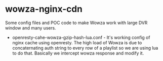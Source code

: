 # wowza-nginx-cdn
Some config files and POC code to make Wowza work with large DVR window and many users.

 - openresty-cahe-wowza-gzip-hash-lua.conf - 
It's working config of nginx cache using openresty. The high load of Wowza is due to concaternating auth string to every row of a playlist so we are using lua to do that. Basically we intercept wowza response and modify it.

